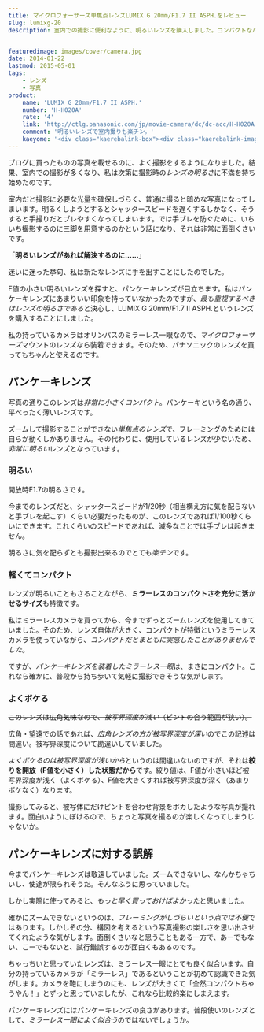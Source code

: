 ```yaml
---
title: マイクロフォーサーズ単焦点レンズLUMIX G 20mm/F1.7 II ASPH.をレビュー
slug: lumixg-20
description: 室内での撮影に便利なように、明るいレンズを購入しました。コンパクトなパンケーキレンズなので、ミラーレス一眼との相性もいいです。開放F1.7なので、シャッタースピードを早くしても光量が確保できるので、手ブレを抑えて撮影ができます。


featuredimage: images/cover/camera.jpg
date: 2014-01-22
lastmod: 2015-05-01
tags: 
    - レンズ
    - 写真
product:
    name: 'LUMIX G 20mm/F1.7 II ASPH.'
    number: 'H-H020A'
    rate: '4'
    link: 'http://ctlg.panasonic.com/jp/movie-camera/dc/dc-acc/H-H020A.html'
    comment: '明るいレンズで室内撮りも楽チン。'
    kaeyome: '<div class="kaerebalink-box"><div class="kaerebalink-image"><a href="http://www.amazon.co.jp/exec/obidos/ASIN/B00DNU9D84/illusionspace-22/ref=nosim/" rel="nofollow" target="_blank"><img src="https://ecx.images-amazon.com/images/I/51jPQSkhxFL._SL160_.jpg" style="border: none;" /></a></div><div class="kaerebalink-info"><div class="kaerebalink-name"><a href="http://www.amazon.co.jp/exec/obidos/ASIN/B00DNU9D84/illusionspace-22/ref=nosim/" rel="nofollow" target="_blank">Panasonic マイクロフォーサーズ用 交換レンズ  LUMIX G 20mm/F1.7 II ASPH パンケーキレンズ ブラック H-H020A-K</a><div class="kaerebalink-powered-date">posted with <a href="http://kaereba.com" rel="nofollow" target="_blank">カエレバ</a></div></div><div class="kaerebalink-detail"> パナソニック 2013-07-11    </div><div class="kaerebalink-link1"><div class="shoplinkamazon"><a href="http://www.amazon.co.jp/gp/search?keywords=H-H020A&__mk_ja_JP=%83J%83%5E%83J%83i&tag=illusionspace-22" rel="nofollow" target="_blank" title="アマゾン" >Amazonで購入</a></div><div class="shoplinkrakuten"><a href="http://hb.afl.rakuten.co.jp/hgc/0e95387f.f2aef20d.0e953880.25e412bd/?pc=http%3A%2F%2Fsearch.rakuten.co.jp%2Fsearch%2Fmall%2FH-H020A%2F-%2Ff.1-p.1-s.1-sf.0-st.A-v.2%3Fx%3D0%26scid%3Daf_ich_link_urltxt%26m%3Dhttp%3A%2F%2Fm.rakuten.co.jp%2F" rel="nofollow" target="_blank" title="楽天市場" >楽天市場で購入</a></div></div></div><div class="booklink-footer" style="clear: left"></div></div>'
---
```


ブログに買ったものの写真を載せるのに、よく撮影をするようになりました。結果、室内での撮影が多くなり、私は次第に撮影時の<em>レンズの明るさ</em>に不満を持ち始めたのです。

室内だと撮影に必要な光量を確保しづらく、普通に撮ると暗めな写真になってしまいます。明るくしようとするとシャッタースピードを遅くするしかなく、そうすると手撮りだとブレやすくなってしまいます。では手ブレを防ぐために、いちいち撮影するのに三脚を用意するのかという話になり、それは非常に面倒くさいです。

「<strong>明るいレンズがあれば解決するのに……</strong>」

迷いに迷った挙句、私は新たなレンズに手を出すことにしたのでした。

F値の小さい明るいレンズを探すと、パンケーキレンズが目立ちます。私はパンケーキレンズにあまりいい印象を持っていなかったのですが、<em>最も重視するべきはレンズの明るさである</em>と決心し、LUMIX G 20mm/F1.7 II ASPH.というレンズを購入することにしました。

私の持っているカメラはオリンパスのミラーレス一眼なので、<em>マイクロフォーサーズ</em>マウントのレンズなら装着できます。そのため、パナソニックのレンズを買ってもちゃんと使えるのです。


## パンケーキレンズ


写真の通りこのレンズは<em>非常に小さくコンパクト</em>。パンケーキという名の通り、平べったく薄いレンズです。

ズームして撮影することができない<em>単焦点のレンズ</em>で、フレーミングのためには自らが動くしかありません。その代わりに、使用しているレンズが少ないため、<em>非常に明るい</em>レンズとなっています。


### 明るい


開放時F1.7の明るさです。

今までのレンズだと、シャッタースピードが1/20秒（相当構え方に気を配らないと手ブレを起こす）くらい必要だったものが、このレンズであれば1/100秒くらいにできます。これくらいのスピードであれば、滅多なことでは手ブレは起きません。

明るさに気を配らずとも撮影出来るのでとても<em>楽チン</em>です。


### 軽くてコンパクト


レンズが明るいこともさることながら、<strong>ミラーレスのコンパクトさを充分に活かせるサイズ</strong>も特徴です。

私はミラーレスカメラを買ってから、今までずっとズームレンズを使用してきていました。そのため、レンズ自体が大きく、コンパクトが特徴というミラーレスカメラを使っていながら、<em>コンパクトだとまともに実感したことがありませんでした</em>。

ですが、<em>パンケーキレンズを装着したミラーレス一眼</em>は、まさにコンパクト。これなら確かに、普段から持ち歩いて気軽に撮影できそうな気がします。


### よくボケる


<del datetime="2014-02-01T16:02:13+00:00">このレンズは広角気味なので、<em>被写界深度が浅い</em>（ピントの合う範囲が狭い）。</del>

広角・望遠での話であれば、<em>広角レンズの方が被写界深度が深い</em>のでこの記述は間違い。被写界深度について勘違いしていました。

<em>よくボケるのは被写界深度が浅いから</em>というのは間違いないのですが、それは<strong>絞りを開放（F値を小さく）した状態だから</strong>です。絞り値は、F値が小さいほど被写界深度が浅く（よくボケる）、F値を大きくすれば被写界深度が深く（あまりボケなく）なります。

撮影してみると、被写体にだけピントを合わせ背景をボカしたような写真が撮れます。面白いようにぼけるので、ちょっと写真を撮るのが楽しくなってしまうじゃないか。


## パンケーキレンズに対する誤解


今までパンケーキレンズは敬遠していました。ズームできないし、なんかちゃちいし、使途が限られそうだ。そんなふうに思っていました。

しかし実際に使ってみると、<em>もっと早く買っておけばよかった</em>と思いました。

確かにズームできないというのは、<em>フレーミングがしづらいという点では不便</em>ではあります。しかしその分、構図を考えるという写真撮影の楽しさを思い出させてくれたような気がします。面倒くさいなと思うこともある一方で、あーでもない、こーでもないと、試行錯誤するのが面白くもあるのです。

ちゃっちいと思っていたレンズは、ミラーレス一眼にとても良く似合います。自分の持っているカメラが「ミラーレス」であるということが初めて認識できた気がします。カメラを鞄にしまうのにも、レンズが大きくて「全然コンパクトちゃうやん！」とずっと思っていましたが、これなら比較的楽にしまえます。

パンケーキレンズにはパンケーキレンズの良さがあります。普段使いのレンズとして、<em>ミラーレス一眼によく似合う</em>のではないでしょうか。


  